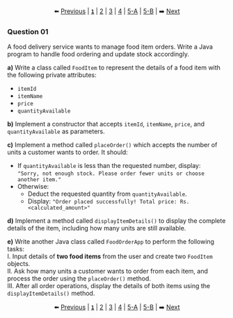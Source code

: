<div align="center">

⬅️ [Previous](5-B.md) | [**`1`**](1.md) | [2](2.md) | [3](3.md) | [4](4.md) | [5-A](5-A.md) | [5-B](5-B.md) | ➡️ [Next](2.md)

</div>

### Question 01
A food delivery service wants to manage food item orders. Write a Java program to handle food ordering and update stock accordingly.

**a)** Write a class called `FoodItem` to represent the details of a food item with the following private attributes:  
- `itemId`  
- `itemName`  
- `price`  
- `quantityAvailable`

**b)** Implement a constructor that accepts `itemId`, `itemName`, `price`, and `quantityAvailable` as parameters.

**c)** Implement a method called `placeOrder()` which accepts the number of units a customer wants to order. It should:  
- If `quantityAvailable` is less than the requested number, display:  
  `"Sorry, not enough stock. Please order fewer units or choose another item."`  
- Otherwise:  
  - Deduct the requested quantity from `quantityAvailable`.  
  - Display: `"Order placed successfully! Total price: Rs.<calculated_amount>"`

**d)** Implement a method called `displayItemDetails()` to display the complete details of the item, including how many units are still available.

**e)** Write another Java class called `FoodOrderApp` to perform the following tasks:  
I. Input details of **two food items** from the user and create two `FoodItem` objects.  
II. Ask how many units a customer wants to order from each item, and process the order using the `placeOrder()` method.  
III. After all order operations, display the details of both items using the `displayItemDetails()` method.

<div align="center">

⬅️ [Previous](5-B.md) | [**`1`**](1.md) | [2](2.md) | [3](3.md) | [4](4.md) | [5-A](5-A.md) | [5-B](5-B.md) | ➡️ [Next](2.md)

</div>